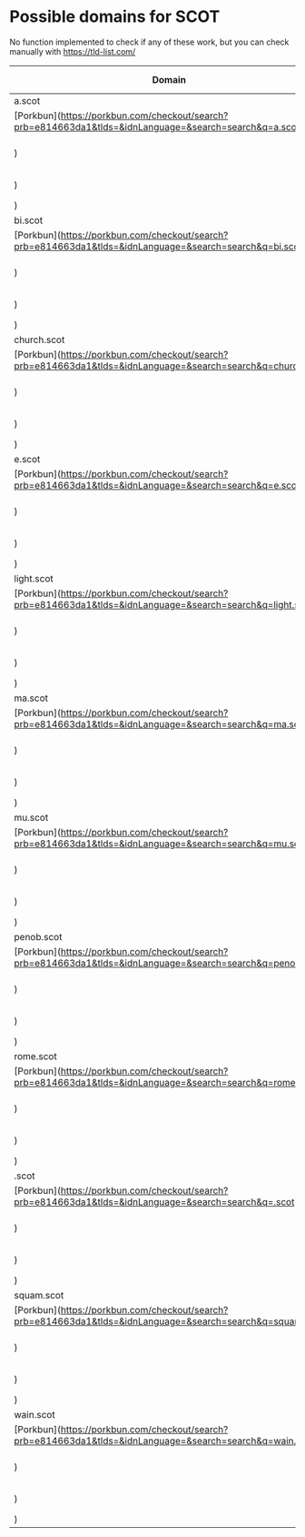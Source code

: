 # Possible domains for SCOT

No function implemented to check if any of these work, but you can check manually with https://tld-list.com/

| Domain | Porkbun | NameCheap | Google Domains |
|---|---|---|---|
| a.scot | [Porkbun](https://porkbun.com/checkout/search?prb=e814663da1&tlds=&idnLanguage=&search=search&q=a.scot) | [Namecheap](https://www.namecheap.com/domains/registration/results/?domain=a.scot) | [Google](https://domains.google.com/registrar/search?searchTerm=a.scot) |
| bi.scot | [Porkbun](https://porkbun.com/checkout/search?prb=e814663da1&tlds=&idnLanguage=&search=search&q=bi.scot) | [Namecheap](https://www.namecheap.com/domains/registration/results/?domain=bi.scot) | [Google](https://domains.google.com/registrar/search?searchTerm=bi.scot) |
| church.scot | [Porkbun](https://porkbun.com/checkout/search?prb=e814663da1&tlds=&idnLanguage=&search=search&q=church.scot) | [Namecheap](https://www.namecheap.com/domains/registration/results/?domain=church.scot) | [Google](https://domains.google.com/registrar/search?searchTerm=church.scot) |
| e.scot | [Porkbun](https://porkbun.com/checkout/search?prb=e814663da1&tlds=&idnLanguage=&search=search&q=e.scot) | [Namecheap](https://www.namecheap.com/domains/registration/results/?domain=e.scot) | [Google](https://domains.google.com/registrar/search?searchTerm=e.scot) |
| light.scot | [Porkbun](https://porkbun.com/checkout/search?prb=e814663da1&tlds=&idnLanguage=&search=search&q=light.scot) | [Namecheap](https://www.namecheap.com/domains/registration/results/?domain=light.scot) | [Google](https://domains.google.com/registrar/search?searchTerm=light.scot) |
| ma.scot | [Porkbun](https://porkbun.com/checkout/search?prb=e814663da1&tlds=&idnLanguage=&search=search&q=ma.scot) | [Namecheap](https://www.namecheap.com/domains/registration/results/?domain=ma.scot) | [Google](https://domains.google.com/registrar/search?searchTerm=ma.scot) |
| mu.scot | [Porkbun](https://porkbun.com/checkout/search?prb=e814663da1&tlds=&idnLanguage=&search=search&q=mu.scot) | [Namecheap](https://www.namecheap.com/domains/registration/results/?domain=mu.scot) | [Google](https://domains.google.com/registrar/search?searchTerm=mu.scot) |
| penob.scot | [Porkbun](https://porkbun.com/checkout/search?prb=e814663da1&tlds=&idnLanguage=&search=search&q=penob.scot) | [Namecheap](https://www.namecheap.com/domains/registration/results/?domain=penob.scot) | [Google](https://domains.google.com/registrar/search?searchTerm=penob.scot) |
| rome.scot | [Porkbun](https://porkbun.com/checkout/search?prb=e814663da1&tlds=&idnLanguage=&search=search&q=rome.scot) | [Namecheap](https://www.namecheap.com/domains/registration/results/?domain=rome.scot) | [Google](https://domains.google.com/registrar/search?searchTerm=rome.scot) |
| .scot | [Porkbun](https://porkbun.com/checkout/search?prb=e814663da1&tlds=&idnLanguage=&search=search&q=.scot) | [Namecheap](https://www.namecheap.com/domains/registration/results/?domain=.scot) | [Google](https://domains.google.com/registrar/search?searchTerm=.scot) |
| squam.scot | [Porkbun](https://porkbun.com/checkout/search?prb=e814663da1&tlds=&idnLanguage=&search=search&q=squam.scot) | [Namecheap](https://www.namecheap.com/domains/registration/results/?domain=squam.scot) | [Google](https://domains.google.com/registrar/search?searchTerm=squam.scot) |
| wain.scot | [Porkbun](https://porkbun.com/checkout/search?prb=e814663da1&tlds=&idnLanguage=&search=search&q=wain.scot) | [Namecheap](https://www.namecheap.com/domains/registration/results/?domain=wain.scot) | [Google](https://domains.google.com/registrar/search?searchTerm=wain.scot) |
